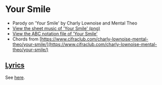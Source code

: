 # Your Smile

* Parody on 'Your Smile'  by Charly Lownoise and Mental Theo
* [View the sheet music of 'Your Smile' (png)](xx_your_smile.png)
* [View the ABC notation file of 'Your Smile'](xx_your_smile.abc)
* Chords from [https://www.cifraclub.com/charly-lownoise-mental-theo/your-smile/](https://www.cifraclub.com/charly-lownoise-mental-theo/your-smile/)

## [Lyrics](xx_your_smile.txt)

See [here](xx_your_smile.txt).
